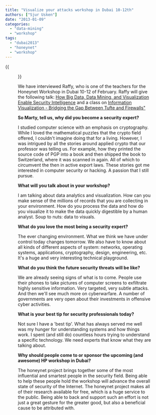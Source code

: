 ```yaml
---
title: "Visualize your attacks workshop in Dubai 10-12th"
authors: ["Sjur Usken"]
date: "2013-01-09"
categories: 
  - "data-mining"
  - "workshop"
tags: 
  - "dubai2013"
  - "honeynet"
  - "workshop"
---
```

{{<figure src="images/banner.png" alt="Banner" width="50%">}}

We have interviewed Raffy, who is one of the teachers for the Honeynet Workshop in Dubai 10-12 of February. Raffy will give the following talk: [How Big Data, Data Mining, and Visualization Enable Security Intelligence](http://dubai2013.honeynet.org/briefings.html#talk7) and a class on [Information Visualization - Bridging the Gap Between Tufte and Firewalls"]( http://dubai2013.honeynet.org/training.html#class9)  
  
  
**So Marty, tell us, why did you become a security expert?**  
  
I studied computer science with an emphasis on cryptography. While I loved the mathematical puzzles that the crypto field offered, I couldn't imagine doing that for a living. However, I was intrigued by all the stories around applied crypto that our professor was telling us. For example, how they printed the source code of PGP into a book and then shipped the book to Switzerland, where it was scanned in again. All of which to circumvent the then in active export laws. These stories got me interested in computer security or hacking. A passion that I still pursue.  
  
**What will you talk about in your workshop?**  
  
I am talking about data analytics and visualization. How can you make sense of the millions of records that you are collecting in your environment. How do you process the data and how do you visualize it to make the data quickly digestible by a human analyst. Soup to nuts: data to visuals.  
  
**What do you love the most being a security expert?**  
  
The ever changing environment. What we think we have under control today changes tomorrow. We also have to know about all kinds of different aspects of system: networks, operating systems, applications, cryptography, design, engineering, etc. It's a huge and very interesting technical playground.  
  
**What do you think the future security threats will be like?**  
  
We are already seeing signs of what is to come. People use their phones to take pictures of computer screens to exfiltrate highly sensitive information. Very targeted, very subtle attacks. And then we'll see much more on cyberwarfare. A number of governments are very open about their investments in offensive cyber activities.  
  
**What is your best tip for security professionals today?**  
  
Not sure I have a 'best tip'. What has always served me well was my hunger for understanding systems and how things work. I spent (and still do) countless hours trying to understand a specific technology. We need experts that know what they are talking about.  
  
**Why should people come to or sponsor the upcoming (and awesome) HP workshop in Dubai?**  
  
The honeynet project brings together some of the most influential and smartest people in the security field. Being able to help these people hold the workshop will advance the overall state of security of the Internet. The honeynet project makes all of their research available for free, which is a huge service to the public. Being able to back and support such an effort is not just a great gesture for the greater good, but also a beneficial cause to be attributed with.
